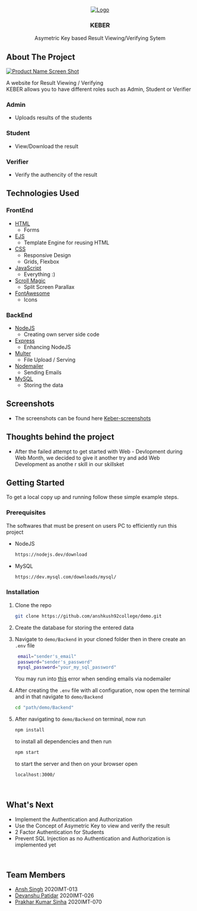 <div id="top"></div>
<!--
*** Thanks for checking out the Best-README-Template. If you have a suggestion
*** that would make this better, please fork the repo and create a pull request
*** or simply open an issue with the tag "enhancement".
*** Don't forget to give the project a star!
*** Thanks again! Now go create something AMAZING! :D
-->

<!-- PROJECT SHIELDS -->
<!--
*** I'm using markdown "reference style" links for readability.
*** Reference links are enclosed in brackets [ ] instead of parentheses ( ).
*** See the bottom of this document for the declaration of the reference variables
*** for contributors-url, forks-url, etc. This is an optional, concise syntax you may use.
*** https://www.markdownguide.org/basic-syntax/#reference-style-links
-->

<!-- [![Contributors][contributors-shield]][contributors-url]
[![Forks][forks-shield]][forks-url]
[![Stargazers][stars-shield]][stars-url]
[![Issues][issues-shield]][issues-url]
[![MIT License][license-shield]][license-url]
[![LinkedIn][linkedin-shield]][linkedin-url] -->

<!-- PROJECT LOGO -->
<br />
<div align="center">
  <a href="https://github.com/anshkush92college/demo">
    <img src="https://res.cloudinary.com/dicbnntfh/image/upload/v1644667999/keber_xhkq6u.png" alt="Logo">
  </a>

<h3 align="center">KEBER</h3>

  <p align="center">
    Asymetric Key based Result Viewing/Verifying Sytem
    <!-- <br />
    <a href="https://github.com/anshkush92college/demo"><strong>Explore the docs »</strong></a>
    <br />
    <br />
    <a href="https://github.com/anshkush92college/demo">View Demo</a>
    ·
    <a href="https://github.com/anshkush92college/demo/issues">Report Bug</a>
    ·
    <a href="https://github.com/anshkush92college/demo/issues">Request Feature</a> -->
  </p>
</div>

<!-- ABOUT THE PROJECT -->

## About The Project

[![Product Name Screen Shot][product-screenshot]](https://github.com/anshkush92college/demo)

A website for Result Viewing / Verifying
<br/>
KEBER allows you to have different roles such as Admin, Student or Verifier

### Admin

- Uploads results of the students

### Student

- View/Download the result

### Verifier

- Verify the authencity of the result
  <br/>

<!-- Here's a blank template to get started: To avoid retyping too much info. Do a search and replace with your text editor for the following: `anshkush92college`, `demo`, `twitter_handle`, `linkedin_username`, `email`, `email_client`, `KEBER`, `Asymetric Key based Result Viewing/Verifying Sytem` -->

<!-- <p align="right">(<a href="#top">back to top</a>)</p> -->

## Technologies Used 
### FrontEnd

- [HTML](https://developer.mozilla.org/en-US/docs/Web/HTML)
  - Forms
- [EJS](https://ejs.co/)
  - Template Engine for reusing HTML
- [CSS](https://developer.mozilla.org/en-US/docs/Web/CSS)
  - Responsive Design 
  - Grids, Flexbox
- [JavaScript](https://developer.mozilla.org/en-US/docs/Web/JavaScript)
  - Everything :) 
- [Scroll Magic](https://scrollmagic.io/)
  - Split Screen Parallax
- [FontAwesome](https://fontawesome.com/)
  - Icons 

### BackEnd

- [NodeJS](https://nodejs.dev/)
  - Creating own server side code
- [Express](https://expressjs.com/)
  - Enhancing NodeJS
- [Multer](https://www.npmjs.com/package/multer)
  - File Upload / Serving 
- [Nodemailer](https://www.npmjs.com/package/nodemailer)
  - Sending Emails
- [MySQL](https://www.npmjs.com/package/mysql2)
  - Storing the data

<!-- <p align="right">(<a href="#top">back to top</a>)</p> -->
## Screenshots
- The screenshots can be found here [Keber-screenshots](https://drive.google.com/drive/folders/1MfWsUIiWpXJkPbgfvBpsFc7bgEx9q3Ku?usp=sharing)

## Thoughts behind the project
- After the failed attempt to get started with Web - Devlopment during Web Month, we decided to give it another try and add Web Development as anothe r skill in our skillsket 

## Getting Started

To get a local copy up and running follow these simple example steps.

### Prerequisites

The softwares that must be present on users PC to efficiently run this project

- NodeJS

  ```sh
  https://nodejs.dev/download
  ```

- MySQL
  ```sh
  https://dev.mysql.com/downloads/mysql/
  ```

### Installation

1. Clone the repo
   ```sh
   git clone https://github.com/anshkush92college/demo.git
   ```
2. Create the database for storing the entered data

3. Navigate to `demo/Backend` in your cloned folder then in there create an `.env` file

   ```sh
    email="sender's_email"
    password="sender's_password"
    mysql_password="your_my_sql_password"
   ```

   You may run into [this](https://bit.ly/nodemailer-gmail-problem) error when sending emails via nodemailer

4. After creating the `.env` file with all configuration, now open the terminal and in that navigate to `demo/Backend`

   ```sh
   cd "path/demo/Backend"
   ```

5. After navigating to `demo/Backend` on terminal, now run
   ```sh
   npm install
   ```
   to install all dependencies and then run 
   ```sh
   npm start
   ```
   to start the server and then on your browser open
   ```sh
   localhost:3000/
   ```

  <br>

## What's Next 
- Implement the Authentication and Authorization
- Use the Concept of Asymetric Key to view and verify the result
- 2 Factor Authentication for Students 
- Prevent SQL Injection as no Authentication and Authorization is implemented yet

<!-- <p align="right">(<a href="#top">back to top</a>)</p> -->

<br>

## Team Members

- [Ansh Singh](https://github.com/anshkush92college) 2020IMT-013
- [Devanshu Patidar](https://github.com/deadmanbmk6) 2020IMT-026
- [Prakhar Kumar Sinha](https://github.com/PkSinha7) 2020IMT-070

<!-- <p align="right">(<a href="#top">back to top</a>)</p> -->

[contributors-shield]: https://img.shields.io/github/contributors/anshkush92college/demo.svg?style=for-the-badge
[contributors-url]: https://github.com/anshkush92college/demo/graphs/contributors
[forks-shield]: https://img.shields.io/github/forks/anshkush92college/demo.svg?style=for-the-badge
[forks-url]: https://github.com/anshkush92college/demo/network/members
[stars-shield]: https://img.shields.io/github/stars/anshkush92college/demo.svg?style=for-the-badge
[stars-url]: https://github.com/anshkush92college/demo/stargazers
[issues-shield]: https://img.shields.io/github/issues/anshkush92college/demo.svg?style=for-the-badge
[issues-url]: https://github.com/anshkush92college/demo/issues
[license-shield]: https://img.shields.io/github/license/anshkush92college/demo.svg?style=for-the-badge
[license-url]: https://github.com/anshkush92college/demo/blob/master/LICENSE.txt
[linkedin-shield]: https://img.shields.io/badge/-LinkedIn-black.svg?style=for-the-badge&logo=linkedin&colorB=555
[linkedin-url]: https://linkedin.com/in/linkedin_username
[product-screenshot]: https://res.cloudinary.com/dicbnntfh/image/upload/v1645355300/1_qcivvo.png
